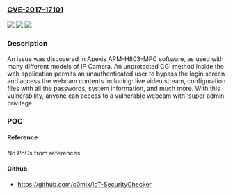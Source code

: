 ### [CVE-2017-17101](https://cve.mitre.org/cgi-bin/cvename.cgi?name=CVE-2017-17101)
![](https://img.shields.io/static/v1?label=Product&message=n%2Fa&color=blue)
![](https://img.shields.io/static/v1?label=Version&message=n%2Fa&color=blue)
![](https://img.shields.io/static/v1?label=Vulnerability&message=n%2Fa&color=brighgreen)

### Description

An issue was discovered in Apexis APM-H803-MPC software, as used with many different models of IP Camera. An unprotected CGI method inside the web application permits an unauthenticated user to bypass the login screen and access the webcam contents including: live video stream, configuration files with all the passwords, system information, and much more. With this vulnerability, anyone can access to a vulnerable webcam with 'super admin' privilege.

### POC

#### Reference
No PoCs from references.

#### Github
- https://github.com/c0mix/IoT-SecurityChecker

